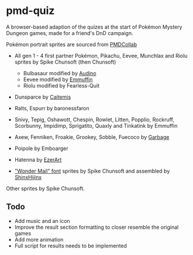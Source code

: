 # pmd-quiz
A browser-based adaption of the quizes at the start of Pokémon Mystery Dungeon games, made for a friend's DnD campaign.

Pokémon portrait sprites are sourced from [PMDCollab](https://sprites.pmdcollab.org/)

- All gen 1 - 4 first partner Pokémon, Pikachu, Eevee, Munchlax and Riolu sprites by Spike Chunsoft (then Chunsoft)
  - Bulbasaur modified by [Audino](https://github.com/audinowho)
  - Eevee modified by [Emmuffin](https://bsky.app/profile/emmuffin.bsky.social)
  - Riolu modified by Fearless-Quit
- Dunsparce by [Caitemis](https://caitemis-art.tumblr.com/)
- Ralts, Espurr by baronessfaron
- Snivy, Tepig, Oshawott, Chespin, Rowlet, Litten, Popplio, Rockruff, Scorbunny, Impidimp, Sprigatito, Quaxly and Tinkatink by Emmuffin
- Axew, Fenniken, Froakie, Grookey, Sobble, Fuecoco by [Garbage](https://x.com/Just_Tr4sh)
- Poipole by Emboarger
- Hatenna by [EzerArt](https://x.com/EzerArt_)

- ["Wonder Mail" font](https://www.dafont.com/wonder-mail.font) sprites by Spike Chunsoft and assembled by [ShinxHijinx](https://www.reddit.com/user/ShinxHijinx/)

Other sprites by Spike Chunsoft.

## Todo

- Add music and an icon
- Improve the result section formatting to closer resemble the original games
- Add more animation
- Full script for results needs to be implemented
